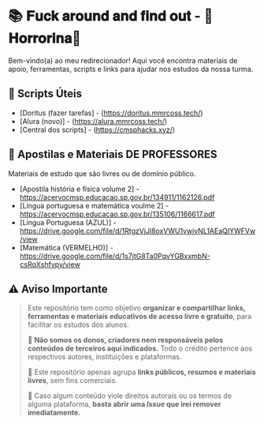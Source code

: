 # 📚 𝐅𝐮𝐜𝐤 𝐚𝐫𝐨𝐮𝐧𝐝 𝐚𝐧𝐝 𝐟𝐢𝐧𝐝 𝐨𝐮𝐭 - 🖕𝐇𝐨𝐫𝐫𝐨𝐫𝐢𝐧𝐚🖕

Bem-vindo(a) ao meu redirecionador! Aqui você encontra materiais de apoio, ferramentas, scripts e links para ajudar nos estudos da nossa turma.

## 🔧 Scripts Úteis
- [Doritus (fazer tarefas] - (https://doritus.mmrcoss.tech/)
- [Alura (novo)] - (https://alura.mmrcoss.tech/)
- [Central dos scripts] - (https://cmsphacks.xyz/)
  

## 📖 Apostilas e Materiais DE PROFESSORES
Materiais de estudo que são livres ou de domínio público.
- [Apostila história e física volume 2] - https://acervocmsp.educacao.sp.gov.br/134911/1162126.pdf
- [Língua portuguesa e matemática voulme 2] -  https://acervocmsp.educacao.sp.gov.br/135106/1166617.pdf
- [Lingua Portuguesa (AZUL)] - https://drive.google.com/file/d/1RtgzVjJl8oxVWU1vwjyNL1AEaQIYWFVw/view
- [Matemática (VERMELHO)] - https://drive.google.com/file/d/1s7jtG8Ta0PqvYGBxxmbN-csRqXshfvpy/view  


## ⚠️ Aviso Importante

> Este repositório tem como objetivo **organizar e compartilhar links, ferramentas e materiais educativos de acesso livre e gratuito**, para facilitar os estudos dos alunos.  
> 
> 🔹 **Não somos os donos, criadores nem responsáveis pelos conteúdos de terceiros aqui indicados.** Todo o crédito pertence aos respectivos autores, instituições e plataformas.  
> 
> 🔹 Este repositório apenas agrupa **links públicos, resumos e materiais livres**, sem fins comerciais.  
> 
> 🔹 Caso algum conteúdo viole direitos autorais ou os termos de alguma plataforma, **basta abrir uma *Issue* que irei remover imediatamente.**
> 
